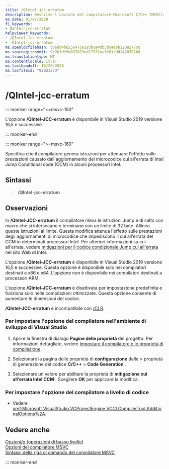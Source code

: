 ```yaml
---
title: /QIntel-jcc-erratum
description: Descrive l'opzione del compilatore Microsoft C/C++ (MSVC)/QIntel-jcc-erratum.
ms.date: 01/07/2020
f1_keywords:
- QIntel-jcc-erratum
helpviewer_keywords:
- /QIntel-jcc-erratum
- -QIntel-jcc-erratum
ms.openlocfilehash: c66dd4bb25647ce193bce4db5dc4ebb1268277c0
ms.sourcegitcommit: 9c2b3df9b837879cd17932ae9f61cdd142078260
ms.translationtype: MT
ms.contentlocale: it-IT
ms.lasthandoff: 10/29/2020
ms.locfileid: "92921373"
---
```

# <a name="qintel-jcc-erratum"></a>/QIntel-jcc-erratum

::: moniker range="<=msvc-150"

L'opzione **/QIntel-JCC-erratum** è disponibile in Visual Studio 2019 versione 16,5 e successive.

::: moniker-end

::: moniker range=">=msvc-160"

Specifica che il compilatore genera istruzioni per attenuare l'effetto sulle prestazioni causato dall'aggiornamento del microcodice cui all'errata di Intel Jump Conditional code (CCM) in alcuni processori Intel.

## <a name="syntax"></a>Sintassi

> **/QIntel-jcc-erratum**

## <a name="remarks"></a>Osservazioni

In **/QIntel-JCC-erratum** il compilatore rileva le istruzioni Jump e di salto con macro che si intersecano o terminano con un limite di 32 byte. Allinea queste istruzioni al limite. Questa modifica attenua l'effetto sulle prestazioni degli aggiornamenti di microcodice che impediscono il cui all'errata del CCM in determinati processori Intel. Per ulteriori informazioni su cui all'errata, vedere [mitigazioni per il codice condizionale Jump cui all'errata](https://www.intel.com/content/dam/support/us/en/documents/processors/mitigations-jump-conditional-code-erratum.pdf) nel sito Web di Intel.

L'opzione **/QIntel-JCC-erratum** è disponibile in Visual Studio 2019 versione 16,5 e successive. Questa opzione è disponibile solo nei compilatori destinati a x86 e x64. L'opzione non è disponibile nei compilatori destinati a processori ARM.

L'opzione **/QIntel-JCC-erratum** è disattivata per impostazione predefinita e funziona solo nelle compilazioni ottimizzate. Questa opzione consente di aumentare le dimensioni del codice.

**/QIntel-JCC-erratum** è incompatibile con [/CLR](clr-common-language-runtime-compilation.md).

### <a name="to-set-this-compiler-option-in-the-visual-studio-development-environment"></a>Per impostare l'opzione del compilatore nell'ambiente di sviluppo di Visual Studio

1. Aprire la finestra di dialogo **Pagine delle proprietà** del progetto. Per informazioni dettagliate, vedere [Impostare il compilatore e le proprietà di compilazione](../working-with-project-properties.md).

1. Selezionare la pagina delle proprietà di **configurazione** delle > proprietà di generazione del codice **C/C++** > **Code Generation** .

1. Selezionare un valore per abilitare la proprietà di **mitigazione cui all'errata Intel CCM** . Scegliere **OK** per applicare la modifica.

### <a name="to-set-this-compiler-option-programmatically"></a>Per impostare l'opzione del compilatore a livello di codice

- Vedere <xref:Microsoft.VisualStudio.VCProjectEngine.VCCLCompilerTool.AdditionalOptions%2A>.

## <a name="see-also"></a>Vedere anche

[Opzioni/q (operazioni di basso livello)](q-options-low-level-operations.md)\
[Opzioni del compilatore MSVC](compiler-options.md)\
[Sintassi della riga di comando del compilatore MSVC](compiler-command-line-syntax.md)

::: moniker-end
